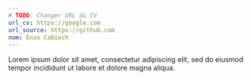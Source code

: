 ```yaml
---
# TODO: Changer URL du CV
url_cv: https://google.com
url_source: https://github.com
nom: Enzo Cabioch
---
```

Lorem ipsum dolor sit amet, consectetur adipiscing elit, sed do eiusmod tempor incididunt ut labore et dolore magna aliqua.  